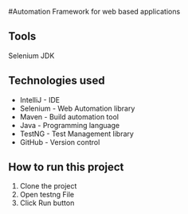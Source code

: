 #Automation Framework for web based applications

## Tools
Selenium 
JDK

## Technologies used
- IntelliJ - IDE
- Selenium - Web Automation library
- Maven - Build automation tool
- Java - Programming language
- TestNG - Test Management library
- GitHub - Version control

## How to run this project
1. Clone the project
2. Open testng File
3. Click Run button 